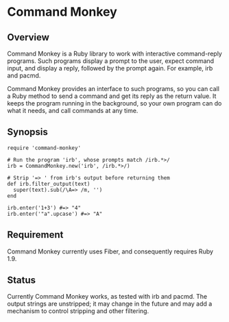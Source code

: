 # Command Monkey

## Overview

Command Monkey is a Ruby library to work with interactive command-reply
programs. Such programs display a prompt to the user, expect command input, and
display a reply, followed by the prompt again. For example, irb and pacmd.

Command Monkey provides an interface to such programs, so you can call a Ruby
method to send a command and get its reply as the return value. It keeps the
program running in the background, so your own program can do what it needs,
and call commands at any time.


## Synopsis

    require 'command-monkey'

    # Run the program 'irb', whose prompts match /irb.*>/
    irb = CommandMonkey.new('irb', /irb.*>/)

    # Strip '=> ' from irb's output before returning them
    def irb.filter_output(text)
      super(text).sub(/\A=> /m, '')
    end

    irb.enter('1+3') #=> "4"
    irb.enter('"a".upcase') #=> "A"

## Requirement

Command Monkey currently uses Fiber, and consequently requires Ruby 1.9.

## Status

Currently Command Monkey works, as tested with irb and pacmd. The output
strings are unstripped; it may change in the future and may add a mechanism to
control stripping and other filtering.

